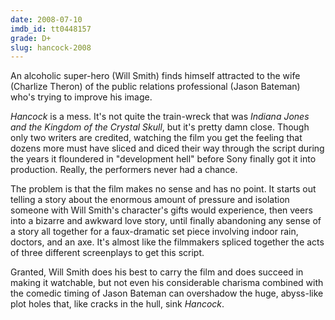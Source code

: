 ```yaml
---
date: 2008-07-10
imdb_id: tt0448157
grade: D+
slug: hancock-2008
---
```


An alcoholic super-hero (Will Smith) finds himself attracted to the wife (Charlize Theron) of the public relations professional (Jason Bateman) who's trying to improve his image.

_Hancock_ is a mess. It's not quite the train-wreck that was <span data-imdb-id="tt0367882">_Indiana Jones and the Kingdom of the Crystal Skull_</span>, but it's pretty damn close. Though only two writers are credited, watching the film you get the feeling that dozens more must have sliced and diced their way through the script during the years it floundered in "development hell" before Sony finally got it into production. Really, the performers never had a chance.

The problem is that the film makes no sense and has no point. It starts out telling a story about the enormous amount of pressure and isolation someone with Will Smith's character's gifts would experience, then veers into a bizarre and awkward love story, until finally abandoning any sense of a story all together for a faux-dramatic set piece involving indoor rain, doctors, and an axe. It's almost like the filmmakers spliced together the acts of three different screenplays to get this script.

Granted, Will Smith does his best to carry the film and does succeed in making it watchable, but not even his considerable charisma combined with the comedic timing of Jason Bateman can overshadow the huge, abyss-like plot holes that, like cracks in the hull, sink _Hancock_.
